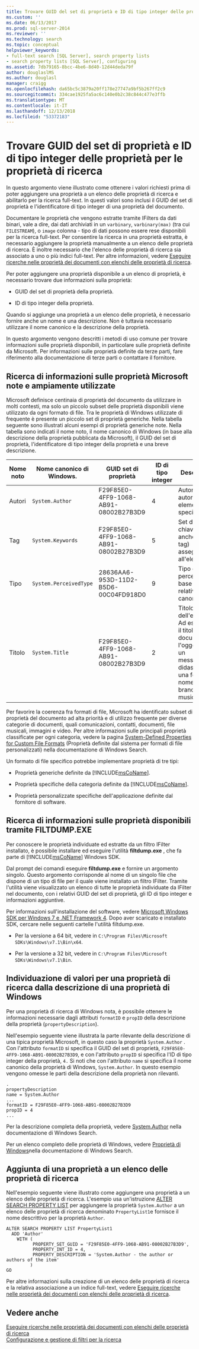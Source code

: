 ```yaml
---
title: Trovare GUID del set di proprietà e ID di tipo integer delle proprietà per le proprietà di ricerca | Microsoft Docs
ms.custom: ''
ms.date: 06/13/2017
ms.prod: sql-server-2014
ms.reviewer: ''
ms.technology: search
ms.topic: conceptual
helpviewer_keywords:
- full-text search [SQL Server], search property lists
- search property lists [SQL Server], configuring
ms.assetid: 7db79165-8bcc-4be6-8d40-12d44deda79f
author: douglaslMS
ms.author: douglasl
manager: craigg
ms.openlocfilehash: da65bc5c3879a20ff178e27747a9bf5b267ff2c9
ms.sourcegitcommit: 334cae1925fa5ac6c140e0b2c38c844c477e3ffb
ms.translationtype: MT
ms.contentlocale: it-IT
ms.lasthandoff: 12/13/2018
ms.locfileid: "53372183"
---
```

# <a name="find-property-set-guids-and-property-integer-ids-for-search-properties"></a>Trovare GUID del set di proprietà e ID di tipo integer delle proprietà per le proprietà di ricerca
  In questo argomento viene illustrato come ottenere i valori richiesti prima di poter aggiungere una proprietà a un elenco delle proprietà di ricerca e abilitarlo per la ricerca full-text. In questi valori sono inclusi il GUID del set di proprietà e l'identificatore di tipo integer di una proprietà del documento.  
  
 Documentare le proprietà che vengono estratte tramite IFilters da dati binari, vale a dire, dai dati archiviati in un `varbinary`, `varbinary(max)` (tra cui `FILESTREAM`), o `image` colonna - tipo di dati possono essere rese disponibili per la ricerca full-text. Per consentire la ricerca in una proprietà estratta, è necessario aggiungere la proprietà manualmente a un elenco delle proprietà di ricerca. È inoltre necessario che l'elenco delle proprietà di ricerca sia associato a uno o più indici full-text. Per altre informazioni, vedere [Eseguire ricerche nelle proprietà dei documenti con elenchi delle proprietà di ricerca](search-document-properties-with-search-property-lists.md).  
  
 Per poter aggiungere una proprietà disponibile a un elenco di proprietà, è necessario trovare due informazioni sulla proprietà:  
  
-   GUID del set di proprietà della proprietà.  
  
-   ID di tipo integer della proprietà.  
  
 Quando si aggiunge una proprietà a un elenco delle proprietà, è necessario fornire anche un nome e una descrizione. Non è tuttavia necessario utilizzare il nome canonico e la descrizione della proprietà.  
  
 In questo argomento vengono descritti i metodi di uso comune per trovare informazioni sulle proprietà disponibili, in particolare sulle proprietà definite da Microsoft. Per informazioni sulle proprietà definite da terze parti, fare riferimento alla documentazione di terze parti o contattare il fornitore.  
  
##  <a name="wellknown"></a> Ricerca di informazioni sulle proprietà Microsoft note e ampiamente utilizzate  
 Microsoft definisce centinaia di proprietà del documento da utilizzare in molti contesti, ma solo un piccolo subset delle proprietà disponibili viene utilizzato da ogni formato di file. Tra le proprietà di Windows utilizzate di frequente è presente un piccolo set di proprietà generiche. Nella tabella seguente sono illustrati alcuni esempi di proprietà generiche note. Nella tabella sono indicati il nome noto, il nome canonico di Windows (in base alla descrizione della proprietà pubblicata da Microsoft), il GUID del set di proprietà, l'identificatore di tipo integer della proprietà e una breve descrizione.  
  
|Nome noto|Nome canonico di Windows.|GUID set di proprietà|ID di tipo integer|Descrizione|  
|----------------------|----------------------------|-----------------------|----------------|-----------------|  
|Autori|`System.Author`|F29F85E0-4FF9-1068-AB91-08002B27B3D9|4|Autore o autori di un elemento specificato.|  
|Tag|`System.Keywords`|F29F85E0-4FF9-1068-AB91-08002B27B3D9|5|Set di parole chiave (note anche come tag) assegnate all'elemento.|  
|Tipo|`System.PerceivedType`|28636AA6-953D-11D2-B5D6-00C04FD918D0|9|Tipo di file percepito in base al relativo tipo canonico.|  
|Titolo|`System.Title`|F29F85E0-4FF9-1068-AB91-08002B27B3D9|2|Titolo dell'elemento. Ad esempio, il titolo di un documento, l'oggetto di un messaggio, la didascalia di una foto o il nome di un brano musicale.|  
  
 Per favorire la coerenza fra formati di file, Microsoft ha identificato subset di proprietà del documento ad alta priorità e di utilizzo frequente per diverse categorie di documenti, quali comunicazioni, contatti, documenti, file musicali, immagini e video. Per altre informazioni sulle principali proprietà classificate per ogni categoria, vedere la pagina [System-Defined Properties for Custom File Formats](https://go.microsoft.com/fwlink/?LinkId=144336) (Proprietà definite dal sistema per formati di file personalizzati) nella documentazione di Windows Search.  
  
 Un formato di file specifico potrebbe implementare proprietà di tre tipi:  
  
-   Proprietà generiche definite da [!INCLUDE[msCoName](../../includes/msconame-md.md)].  
  
-   Proprietà specifiche della categoria definite da [!INCLUDE[msCoName](../../includes/msconame-md.md)].  
  
-   Proprietà personalizzate specifiche dell'applicazione definite dal fornitore di software.  
  
##  <a name="filtdump"></a> Ricerca di informazioni sulle proprietà disponibili tramite FILTDUMP.EXE  
 Per conoscere le proprietà individuate ed estratte da un filtro IFilter installato, è possibile installare ed eseguire l'utilità **filtdump.exe** , che fa parte di [!INCLUDE[msCoName](../../includes/msconame-md.md)] Windows SDK.  
  
 Dal prompt dei comandi eseguire **filtdump.exe** e fornire un argomento singolo. Questo argomento corrisponde al nome di un singolo file che dispone di un tipo di file per il quale viene installato un filtro IFilter. Tramite l'utilità viene visualizzato un elenco di tutte le proprietà individuate da IFilter nel documento, con i relativi GUID del set di proprietà, gli ID di tipo integer e informazioni aggiuntive.  
  
 Per informazioni sull'installazione del software, vedere [Microsoft Windows SDK per Windows 7 e .NET Framework 4](https://go.microsoft.com/fwlink/?LinkId=212980). Dopo aver scaricato e installato SDK, cercare nelle seguenti cartelle l'utilità filtdump.exe.  
  
-   Per la versione a 64 bit, vedere in `C:\Program Files\Microsoft SDKs\Windows\v7.1\Bin\x64`.  
  
-   Per la versione a 32 bit, vedere in `C:\Program Files\Microsoft SDKs\Windows\v7.1\Bin`.  
  
##  <a name="propdesc"></a> Individuazione di valori per una proprietà di ricerca dalla descrizione di una proprietà di Windows  
 Per una proprietà di ricerca di Windows nota, è possibile ottenere le informazioni necessarie dagli attributi `formatID` e `propID` della descrizione della proprietà (`propertyDescription`).  
  
 Nell'esempio seguente viene illustrata la parte rilevante della descrizione di una tipica proprietà Microsoft, in questo caso la proprietà `System.Author` . Con l'attributo `formatID` si specifica il GUID del set di proprietà, `F29F85E0-4FF9-1068-AB91-08002B27B3D9`, e con l'attributo `propID` si specifica l'ID di tipo integer della proprietà, `4.` Si noti che con l'attributo `name` si specifica il nome canonico della proprietà di Windows, `System.Author`. In questo esempio vengono omesse le parti della descrizione della proprietà non rilevanti.  
  
```  
.  
propertyDescription  
name = System.Author  
...  
formatID = F29F85E0-4FF9-1068-AB91-08002B27B3D9  
propID = 4  
...  
```  
  
 Per la descrizione completa della proprietà, vedere [System.Author](https://go.microsoft.com/fwlink/?LinkId=144337) nella documentazione di Windows Search.  
  
 Per un elenco completo delle proprietà di Windows, vedere [Proprietà di Windows](https://go.microsoft.com/fwlink/?LinkId=215013)nella documentazione di Windows Search.  
  
##  <a name="examples"></a> Aggiunta di una proprietà a un elenco delle proprietà di ricerca  
 Nell'esempio seguente viene illustrato come aggiungere una proprietà a un elenco delle proprietà di ricerca. L'esempio usa un'istruzione [ALTER SEARCH PROPERTY LIST](/sql/t-sql/statements/alter-search-property-list-transact-sql) per aggiungere la proprietà `System.Author` a un elenco delle proprietà di ricerca denominato `PropertyList1`e fornisce il nome descrittivo per la proprietà `Author`.  
  
```  
ALTER SEARCH PROPERTY LIST PropertyList1   
  ADD 'Author'  
    WITH (  
          PROPERTY_SET_GUID = 'F29F85E0-4FF9-1068-AB91-08002B27B3D9',  
          PROPERTY_INT_ID = 4,   
          PROPERTY_DESCRIPTION = 'System.Author - the author or authors of the item'   
         )  
GO  
```  
  
 Per altre informazioni sulla creazione di un elenco delle proprietà di ricerca e la relativa associazione a un indice full-text, vedere [Eseguire ricerche nelle proprietà dei documenti con elenchi delle proprietà di ricerca](search-document-properties-with-search-property-lists.md).  
  
## <a name="see-also"></a>Vedere anche  
 [Eseguire ricerche nelle proprietà dei documenti con elenchi delle proprietà di ricerca](search-document-properties-with-search-property-lists.md)   
 [Configurazione e gestione di filtri per la ricerca](configure-and-manage-filters-for-search.md)  
  
  
